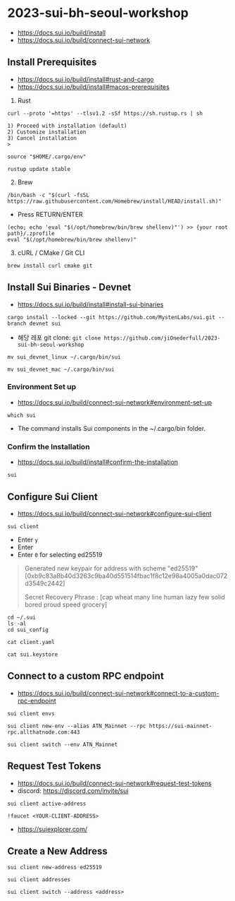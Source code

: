 # 2023-sui-bh-seoul-workshop
- https://docs.sui.io/build/install
- https://docs.sui.io/build/connect-sui-network

## Install Prerequisites
- https://docs.sui.io/build/install#rust-and-cargo
- https://docs.sui.io/build/install#macos-prerequisites
1. Rust
```
curl --proto '=https' --tlsv1.2 -sSf https://sh.rustup.rs | sh
```
```
1) Proceed with installation (default)
2) Customize installation
3) Cancel installation
>
```
```
source "$HOME/.cargo/env"
```
```
rustup update stable
```
2. Brew
```
/bin/bash -c "$(curl -fsSL https://raw.githubusercontent.com/Homebrew/install/HEAD/install.sh)"
```
- Press RETURN/ENTER
```
(echo; echo 'eval "$(/opt/homebrew/bin/brew shellenv)"') >> {your root path}/.zprofile
eval "$(/opt/homebrew/bin/brew shellenv)"
```
3. cURL / CMake / Git CLI
```
brew install curl cmake git
```
## Install Sui Binaries - Devnet
- https://docs.sui.io/build/install#install-sui-binaries 
```
cargo install --locked --git https://github.com/MystenLabs/sui.git --branch devnet sui
```
- 해당 레포 git clone: `git clone https://github.com/jiOnederfull/2023-sui-bh-seoul-workshop`
```
mv sui_devnet_linux ~/.cargo/bin/sui
```
```
mv sui_devnet_mac ~/.cargo/bin/sui
```
### Environment Set up
- https://docs.sui.io/build/connect-sui-network#environment-set-up
```
which sui
```
- The command installs Sui components in the ~/.cargo/bin folder.
### Confirm the Installation
- https://docs.sui.io/build/install#confirm-the-installation
```
sui
```

## Configure Sui Client
- https://docs.sui.io/build/connect-sui-network#configure-sui-client
```
sui client
```
- Enter `y`
- Enter
- Enter `0` for selecting ed25519

> Generated new keypair for address with scheme "ed25519" [0xb9c83a8b40d3263c9ba40d551514fbac1f8c12e98a4005a0dac072d3549c2442]
> 
> Secret Recovery Phrase : [cap wheat many line human lazy few solid bored proud speed grocery]
```
cd ~/.sui
ls -al
cd sui_config
```
```
cat client.yaml
```
```
cat sui.keystore
```

## Connect to a custom RPC endpoint
- https://docs.sui.io/build/connect-sui-network#connect-to-a-custom-rpc-endpoint
```
sui client envs
```
```
sui client new-env --alias ATN_Mainnet --rpc https://sui-mainnet-rpc.allthatnode.com:443
```
```
sui client switch --env ATN_Mainnet
```

## Request Test Tokens
- https://docs.sui.io/build/connect-sui-network#request-test-tokens
- discord: https://discord.com/invite/sui
```
sui client active-address
```
```
!faucet <YOUR-CLIENT-ADDRESS>
```
- https://suiexplorer.com/

## Create a New Address
```
sui client new-address ed25519
```
```
sui client addresses
```
```
sui client switch --address <address>
```
